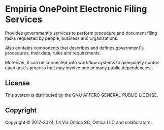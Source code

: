 ﻿# Empiria OnePoint Electronic Filing Services

Provides government's services to perform procedure and document filing tasks requested by people,
business and organizations.

Also contains components that describes and defines government's procedures, their data,
rules and requirements.

Moreover, it can be connected with workflow systems to adequately control each task's process
that may involve one or many public dependencies.

## License

This system is distributed by the GNU AFFERO GENERAL PUBLIC LICENSE.

## Copyright

Copyright © 2017-2024. La Vía Óntica SC, Ontica LLC and colaborators.
